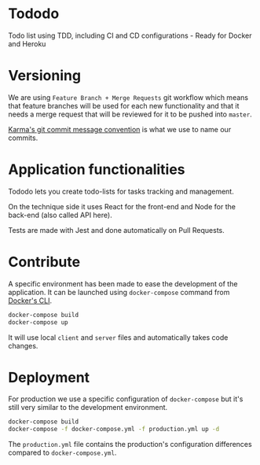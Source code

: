 # Tododo
Todo list using TDD, including CI and CD configurations - Ready for Docker and Heroku

# Versioning
We are using `Feature Branch + Merge Requests` git workflow which means that feature branches will be used for each new functionality and that it needs a merge request that will be reviewed for it to be pushed into `master`.

[Karma's git commit message convention](https://karma-runner.github.io/4.0/dev/git-commit-msg.html) is what we use to name our commits.

# Application functionalities
Tododo lets you create todo-lists for tasks tracking and management.

On the technique side it uses React for the front-end and Node for the back-end (also called API here).

Tests are made with Jest and done automatically on Pull Requests.

# Contribute
A specific environment has been made to ease the development of the application. It can be launched using `docker-compose` command from [Docker's CLI](https://www.docker.com/).

```bash
docker-compose build
docker-compose up
```

It will use local `client` and `server` files and automatically takes code changes.

# Deployment
For production we use a specific configuration of `docker-compose` but it's still very similar to the development environment.

```bash
docker-compose build
docker-compose -f docker-compose.yml -f production.yml up -d
```

The `production.yml` file contains the production's configuration differences compared to `docker-compose.yml`.

